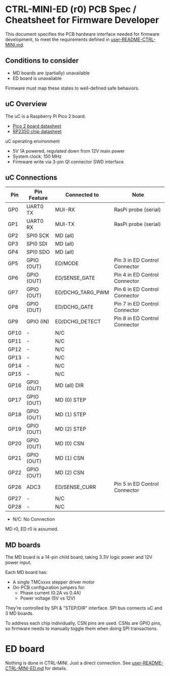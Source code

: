 # CTRL-MINI-ED (r0) PCB Spec / Cheatsheet for Firmware Developer

This document specifies the PCB hardware interface needed for firmware development,
to meet the requirements defined in [user-README-CTRL-MINI.md](user-README-CTRL-MINI.md).


## Conditions to consider

* MD boards are (partially) unavailable
* ED board is unavailable

Firmware must map these states to well-defined safe behaviors.

## uC Overview

The uC is a Raspberry Pi Pico 2 board.
* [Pico 2 board datasheet](https://datasheets.raspberrypi.com/pico/pico-2-datasheet.pdf)
* [RP2350 chip datasheet](https://datasheets.raspberrypi.com/rp2350/rp2350-datasheet.pdf)

uC operating environment
* 5V 1A powered, regulated down from 12V main power
* System clock: 150 MHz
* Firmware write via 3-pin QI connector SWD interface

## uC Connections

| Pin  | Pin Feature   | Connected to     | Note                                                               |
|------|---------------|------------------|--------------------------------------------------------------------|
| GP0  | UART0 TX      | MUI-RX           | RasPi probe (serial) |
| GP1  | UART0 RX      | MUI-TX           | RasPi probe (serial) |
| GP2  | SPI0 SCK      | MD (all)         | |
| GP3  | SPI0 SDI      | MD (all)         | |
| GP4  | SPI0 SDO      | MD (all)         | |
| GP5  | GPIO (OUT)    | ED/MODE          | Pin 3 in ED Control Connector |
| GP6  | GPIO (OUT)    | ED/SENSE_GATE    | Pin 4 in ED Control Connector |
| GP7  | GPIO (OUT)    | ED/DCHG_TARG_PWM | Pin 6 in ED Control Connector |
| GP8  | GPIO (OUT)    | ED/DCHG_GATE     | Pin 7 in ED Control Connector |
| GP9  | GPIO (IN)     | ED/DCHG_DETECT   | Pin 8 in ED Control Connector |
| GP10 | -             | N/C              | |
| GP11 | -             | N/C              | |
| GP12 | -             | N/C              | |
| GP13 | -             | N/C              | |
| GP14 | -             | N/C              | |
| GP15 | -             | N/C              | |
| GP16 | GPIO (OUT)    | MD (all) DIR     | |
| GP17 | GPIO (OUT)    | MD (0) STEP      | |
| GP18 | GPIO (OUT)    | MD (1) STEP      | |
| GP19 | GPIO (OUT)    | MD (2) STEP      | |
| GP20 | GPIO (OUT)    | MD (0) CSN       | |
| GP21 | GPIO (OUT)    | MD (1) CSN       | |
| GP22 | GPIO (OUT)    | MD (2) CSN       | |
| GP26 | ADC3          | ED/SENSE_CURR    | Pin 5 in ED Control Connector |
| GP27 | -             | N/C              | |
| GP28 | -             | N/C              | |

* N/C: No Connection

MD r0, ED r0 is assumed.


## MD boards

The MD board is a 14-pin child board, taking 3.3V logic power and 12V power input.

Each MD board has:
* A single TMCxxxx stepper driver motor
* On-PCB configuration jumpers for:
  * Phase current (0.2A vs 0.4A)
  * Power voltage (5V vs 12V)

They're controlled by SPI & "STEP/DIR" interface.
SPI bus connects uC and 3 MD boards.

To address each chip individually, CSN pins are used.
CSNs are GPIO pins, so firmware needs to manually toggle them when doing SPI transactions.

# ED board

Nothing is done in CTRL-MINI. Just a direct connection.
See [user-README-CTRL-MINI-ED.md](user-README-CTRL-MINI-ED.md) for details.
